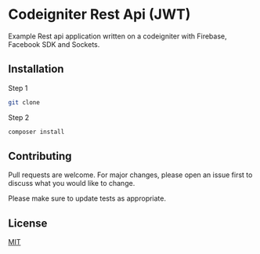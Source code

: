 # Codeigniter Rest Api (JWT)

Example Rest api application written on a codeigniter with Firebase, Facebook SDK and Sockets.

## Installation

Step 1

```bash
git clone
```

Step 2

```bash
composer install
```

## Contributing
Pull requests are welcome. For major changes, please open an issue first to discuss what you would like to change.

Please make sure to update tests as appropriate.

## License
[MIT](https://choosealicense.com/licenses/mit/)